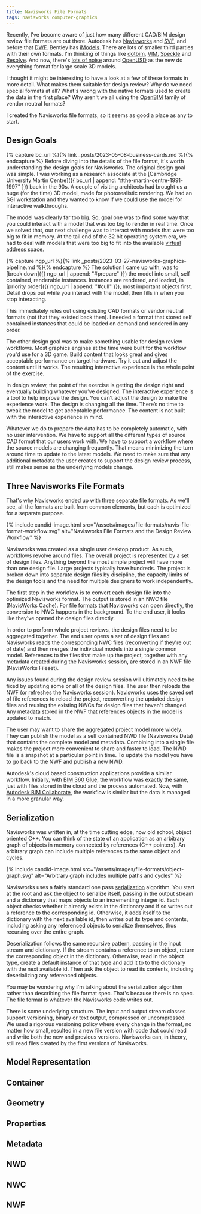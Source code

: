 ```yaml
---
title: Navisworks File Formats
tags: navisworks computer-graphics
---
```


Recently, I've become aware of just how many different CAD/BIM design review file formats are out there. Autodesk has [Navisworks](https://www.autodesk.com/support/technical/article/caas/sfdcarticles/sfdcarticles/NavisWorks-JetStream-file-formats-NWC-NWF-NWD-and-NWP.html) and [SVF](https://aps.autodesk.com/blog/svfsvf2-survey), and before that [DWF](https://help.autodesk.com/view/ACD/2022/ENU/?guid=GUID-DFC086F4-E98C-4FF7-A55E-67FC35007DE5). Bentley has [iModels](https://www.bentley.com/software/imodels/). There are lots of smaller third parties with their own formats. I'm thinking of things like [dotbim](https://dotbim.net/), [VIM](https://github.com/vimaec/vim-format), [Speckle](https://speckle.systems/) and [Resolve](https://blog.resolvebim.com/resolves-new-bim-engine-for-construction-vr/). And now, there's [lots of noise](https://adsknews.autodesk.com/en-gb/news/openusd/) around [OpenUSD](https://openusd.org/release/index.html) as the new do everything format for large scale 3D models.

I thought it might be interesting to have a look at a few of these formats in more detail. What makes them suitable for design review? Why do we need special formats at all? What's wrong with the native formats used to create the data in the first place? Why aren't we all using the [OpenBIM](https://www.buildingsmart.org/about/openbim/openbim-definition/) family of vendor neutral formats?

I created the Navisworks file formats, so it seems as good a place as any to start.

## Design Goals

{% capture bc_url %}{% link _posts/2023-05-08-business-cards.md %}{% endcapture %}
Before diving into the details of the file format, it's worth understanding the design goals for Navisworks. The original design goal was simple. I was working as a research associate at the [Cambridge University Martin Centre]({{ bc_url | append: "#the-martin-centre-1991-1997" }}) back in the 90s. A couple of visiting architects had brought us a huge (for the time) 3D model, made for photorealistic rendering. We had an SGI workstation and they wanted to know if we could use the model for interactive walkthroughs. 

The model was clearly far too big. So, goal one was to find some way that you could interact with a model that was too big to render in real time. Once we solved that, our next challenge was to interact with models that were too big to fit in memory. At the tail end of the 32 bit operating system era, we had to deal with models that were too big to fit into the available [virtual address space](https://en.wikipedia.org/wiki/Virtual_address_space). 

{% capture ngp_url %}{% link _posts/2023-03-27-navisworks-graphics-pipeline.md %}{% endcapture %}
The solution I came up with, was to [break down]({{ ngp_url | append: "#prepare" }}) the model into small, self contained, renderable instances. Instances are rendered, and loaded, in [priority order]({{ ngp_url | append: "#cull" }}), most important objects first. Detail drops out while you interact with the model, then fills in when you stop interacting.

This immediately rules out using existing CAD formats or vendor neutral formats (not that they existed back then). I needed a format that stored self contained instances that could be loaded on demand and rendered in any order. 

The other design goal was to make something usable for design review workflows. Most graphics engines at the time were built for the workflow you'd use for a 3D game. Build content that looks great and gives acceptable performance on target hardware. Try it out and adjust the content until it works. The resulting interactive experience is the whole point of the exercise. 

In design review, the point of the exercise is getting the design right and eventually building whatever you’ve designed. The interactive experience is a tool to help improve the design. You can’t adjust the design to make the experience work. The design is changing all the time. There’s no time to tweak the model to get acceptable performance. The content is not built with the interactive experience in mind. 

Whatever we do to prepare the data has to be completely automatic, with no user intervention. We have to support all the different types of source CAD format that our users work with. We have to support a workflow where the source models are changing frequently. That means minimizing the turn around time to update to the latest models. We need to make sure that any additional metadata the user creates to support the design review process, still makes sense as the underlying models change.

## Three Navisworks File Formats

That's why Navisworks ended up with three separate file formats. As we'll see, all the formats are built from common elements, but each is optimized for a separate purpose. 

{% include candid-image.html src="/assets/images/file-formats/navis-file-format-workflow.svg" alt="Navisworks File Formats and the Design Review Workflow" %}

Navisworks was created as a single user desktop product. As such, workflows revolve around files. The overall project is represented by a set of design files. Anything beyond the most simple project will have more than one design file. Large projects typically have hundreds. The project is broken down into separate design files by discipline, the capacity limits of the design tools and the need for multiple designers to work independently. 

The first step in the workflow is to convert each design file into the optimized Navisworks format. The output is stored in an NWC file (NavisWorks Cache). For file formats that Navisworks can open directly, the conversion to NWC happens in the background. To the end user, it looks like they've opened the design files directly.

In order to perform whole project reviews, the design files need to be aggregated together. The end user opens a set of design files and Navisworks reads the corresponding NWC files (reconverting if they're out of date) and then merges the individual models into a single common model. References to the files that make up the project, together with any metadata created during the Navisworks session, are stored in an NWF file (NavisWorks Fileset). 

Any issues found during the design review session will ultimately need to be fixed by updating some or all of the design files. The user then reloads the NWF (or refreshes the Navisworks session). Navisworks uses the saved set of file references to reload the project, reconverting the updated design files and reusing the existing NWCs for design files that haven't changed. Any metadata stored in the NWF that references objects in the model is updated to match. 

The user may want to share the aggregated project model more widely. They can publish the model as a self contained NWD file (Navisworks Data) that contains the complete model and metadata. Combining into a single file makes the project more convenient to share and faster to load. The NWD file is a snapshot at a particular point in time. To update the model you have to go back to the NWF and publish a new NWD. 

Autodesk's cloud based construction applications provide a similar workflow. Initially, with [BIM 360 Glue](https://help.autodesk.com/view/BIM360/ENU/?guid=GUID-E0F4D156-F9B1-428D-B32E-C0BE0805C86F), the workflow was exactly the same, just with files stored in the cloud and the process automated. Now, with [Autodesk BIM Collaborate](https://construction.autodesk.co.uk/products/autodesk-bim-collaborate/), the workflow is similar but the data is managed in a more granular way.

## Serialization

Navisworks was written in, at the time cutting edge, now old school, object oriented C++. You can think of the state of an application as an arbitrary graph of objects in memory connected by references (C++ pointers). An arbitrary graph can include multiple references to the same object and cycles.

{% include candid-image.html src="/assets/images/file-formats/object-graph.svg" alt="Arbitrary graph includes multiple paths and cycles" %}

Navisworks uses a fairly standard one pass [serialization](https://isocpp.org/wiki/faq/serialization) algorithm. You start at the root and ask the object to serialize itself, passing in the output stream and a dictionary that maps objects to an incrementing integer id. Each object checks whether it already exists in the dictionary and if so writes out a reference to the corresponding id. Otherwise, it adds itself to the dictionary with the next available id, then writes out its type and contents, including asking any referenced objects to serialize themselves, thus recursing over the entire graph. 

Deserialization follows the same recursive pattern, passing in the input stream and dictionary. If the stream contains a reference to an object, return the corresponding object in the dictionary. Otherwise, read in the object type, create a default instance of that type and add it to to the dictionary with the next available id. Then ask the object to read its contents, including deserializing any referenced objects.

You may be wondering why I'm talking about the serialization algorithm rather than describing the file format spec. That's because there is no spec. The file format is whatever the Navisworks code writes out. 

There is some underlying structure. The input and output stream classes support versioning, binary or text output, compressed or uncompressed. We used a rigorous versioning policy where every change in the format, no matter how small, resulted in a new file version with code that could read and write both the new and previous versions. Navisworks can, in theory, still read files created by the first versions of Navisworks. 

## Model Representation

## Container

## Geometry

## Properties

## Metadata

## NWD

## NWC

## NWF
